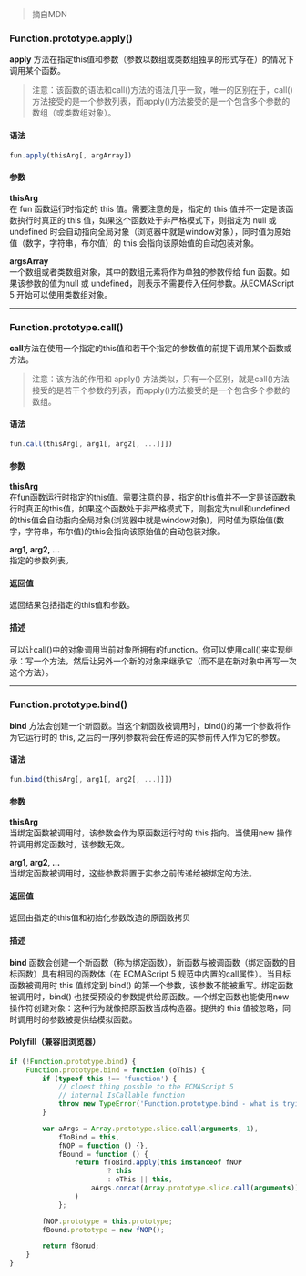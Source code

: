 > 摘自MDN

### Function.prototype.apply()

**apply** 方法在指定this值和参数（参数以数组或类数组独享的形式存在）的情况下调用某个函数。

> 注意：该函数的语法和call()方法的语法几乎一致，唯一的区别在于，call()方法接受的是一个参数列表，而apply()方法接受的是一个包含多个参数的数组（或类数组对象）。

#### 语法
```js
fun.apply(thisArg[, argArray])
```
#### 参数
**thisArg**  
在 fun 函数运行时指定的 this 值。需要注意的是，指定的 this 值并不一定是该函数执行时真正的 this 值，如果这个函数处于非严格模式下，则指定为 null 或 undefined 时会自动指向全局对象（浏览器中就是window对象），同时值为原始值（数字，字符串，布尔值）的 this 会指向该原始值的自动包装对象。  

**argsArray**    
一个数组或者类数组对象，其中的数组元素将作为单独的参数传给 fun 函数。如果该参数的值为null 或 undefined，则表示不需要传入任何参数。从ECMAScript 5 开始可以使用类数组对象。

---

### Function.prototype.call()
**call**方法在使用一个指定的this值和若干个指定的参数值的前提下调用某个函数或方法。

> 注意：该方法的作用和 apply() 方法类似，只有一个区别，就是call()方法接受的是若干个参数的列表，而apply()方法接受的是一个包含多个参数的数组。

#### 语法
```js
fun.call(thisArg[, arg1[, arg2[, ...]]])
```

#### 参数
**thisArg**  
在fun函数运行时指定的this值。需要注意的是，指定的this值并不一定是该函数执行时真正的this值，如果这个函数处于非严格模式下，则指定为null和undefined的this值会自动指向全局对象(浏览器中就是window对象)，同时值为原始值(数字，字符串，布尔值)的this会指向该原始值的自动包装对象。  

**arg1, arg2, ...**  
指定的参数列表。

#### 返回值
返回结果包括指定的this值和参数。

#### 描述
可以让call()中的对象调用当前对象所拥有的function。你可以使用call()来实现继承：写一个方法，然后让另外一个新的对象来继承它（而不是在新对象中再写一次这个方法）。  

---

### Function.prototype.bind()
**bind** 方法会创建一个新函数。当这个新函数被调用时，bind()的第一个参数将作为它运行时的 this, 之后的一序列参数将会在传递的实参前传入作为它的参数。

#### 语法
```js
fun.bind(thisArg[, arg1[, arg2[, ...]]])
```

#### 参数
**thisArg**  
当绑定函数被调用时，该参数会作为原函数运行时的 this 指向。当使用new 操作符调用绑定函数时，该参数无效。  

**arg1, arg2, ...**  
当绑定函数被调用时，这些参数将置于实参之前传递给被绑定的方法。  

#### 返回值
返回由指定的this值和初始化参数改造的原函数拷贝

#### 描述
**bind** 函数会创建一个新函数（称为绑定函数），新函数与被调函数（绑定函数的目标函数）具有相同的函数体（在 ECMAScript 5 规范中内置的call属性）。当目标函数被调用时 this 值绑定到 bind() 的第一个参数，该参数不能被重写。绑定函数被调用时，bind() 也接受预设的参数提供给原函数。一个绑定函数也能使用new操作符创建对象：这种行为就像把原函数当成构造器。提供的 this 值被忽略，同时调用时的参数被提供给模拟函数。

#### Polyfill（兼容旧浏览器）
```js
if (!Function.prototype.bind) {
	Function.prototype.bind = function (oThis) {
		if (typeof this !== 'function') {
			// cloest thing possble to the ECMAScript 5
			// internal IsCallable function 
			throw new TypeError('Function.prototype.bind - what is trying to be bound is not callable');
		}

		var aArgs = Array.prototype.slice.call(arguments, 1),
			fToBind = this,
			fNOP = function () {},
			fBound = function () {
				return fToBind.apply(this instanceof fNOP
						? this
						: oThis || this,
					aArgs.concat(Array.prototype.slice.call(arguments))
				)
			};

		fNOP.prototype = this.prototype;
		fBound.prototype = new fNOP();

		return fBonud;
	}
}
```